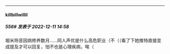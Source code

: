 

*****

####  killbillwillil  
##### 556#       发表于 2022-12-11 14:58

堀米玲音因病修养数月……同人声优是什么高危职业（不（（看了下她推特直接变成提及才可以回复，怕不也是心理疾病，唉（

